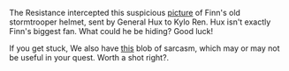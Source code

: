 The Resistance intercepted this suspicious [picture](${finn_jpg}) of Finn's old stormtrooper helmet, sent by General Hux to Kylo Ren. Hux isn't exactly Finn's biggest fan. What could he be hiding? Good luck!

If you get stuck, We also have [this](${help_txt}) blob of sarcasm, which may or may not be useful in your quest. Worth a shot right?. 
